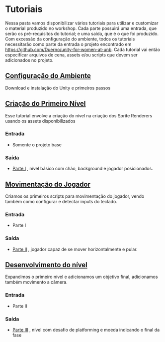 # Tutoriais

Nessa pasta vamos disponibilizar vários tutoriais para utilizar e customizar o material produzido no workshop.
Cada parte possuirá uma entrada, que serão os pré-requisitos do tutorial; e uma saída, que é o que foi produzido.
Com excessão da configuração do ambiente, todos os tutoriais necessitarão como parte da entrada o projeto encontrado em https://github.com/Duerno/unity-for-women-at-unb.
Cada tutorial vai então especificar arquivos de cena, assets e/ou scripts que devem ser adicionados no projeto.

## [Configuração do Ambiente](./Ambiente.md)
  Download e instalação do Unity e primeiros passos
  
## [Criação do Primeiro Nível](./primeiroNivel.md)
  Esse tutorial envolve a criação do nível na criação dos Sprite Renderers usando os assets disponibilizados
  
### Entrada
  - Somente o projeto base
  
### Saída
  - [Parte I](https://github.com/Lizdtre/unity-for-women/tree/master/workshop/Assets/Part%20I) , nível básico com chão, background e jogador posicionados.

## [Movimentação do Jogador](./movimentoPlayer.md)

  Criamos os primeiros scripts para movimentação do jogador, vendo também como configurar e detectar inputs do teclado.

### Entrada
  - Parte I
    
### Saída
  - [Parte II](https://github.com/Lizdtre/unity-for-women/tree/master/workshop/Assets/Part%20II) , jogador capaz de se mover horizontalmente e pular.

## [Desenvolvimento do nível](./Desenvolvendo%20Nível.md)

  Expandimos o primeiro nível e adicionamos um objetivo final, adicionamos também movimento a câmera.

### Entrada
  - Parte II

### Saída
  - [Parte III](https://github.com/Lizdtre/unity-for-women/tree/master/workshop/Assets/Part%20III) , nível com desafio de platforming e moeda indicando o final da fase


